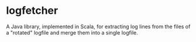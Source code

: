 logfetcher
==========

A Java library, implemented in Scala, for extracting log lines from the files of a "rotated" logfile and merge them into a single logfile.